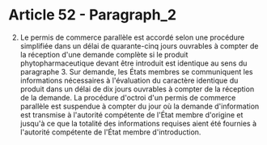 # Article 52 - Paragraph_2

2. Le permis de commerce parallèle est accordé selon une procédure simplifiée dans un délai de quarante-cinq jours ouvrables à compter de la réception d'une demande complète si le produit phytopharmaceutique devant être introduit est identique au sens du paragraphe 3. Sur demande, les États membres se communiquent les informations nécessaires à l'évaluation du caractère identique du produit dans un délai de dix jours ouvrables à compter de la réception de la demande. La procédure d'octroi d'un permis de commerce parallèle est suspendue à compter du jour où la demande d'information est transmise à l'autorité compétente de l'État membre d'origine et jusqu'à ce que la totalité des informations requises aient été fournies à l'autorité compétente de l'État membre d'introduction.